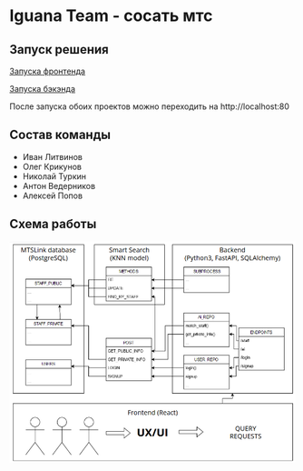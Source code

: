 # Iguana Team - сосать мтс


## Запуск решения
[Запуска фронтенда](https://github.com/Iguana-Team/frontend/blob/main/README.md)


[Запуска бэкэнда](https://github.com/Iguana-Team/backend/blob/main/README.md)


После запуска обоих проектов можно переходить на http://localhost:80
## Состав команды
* Иван Литвинов
* Олег Крикунов
* Николай Туркин
* Антон Ведерников
* Алексей Попов


## Схема работы
![sh](https://github.com/Iguana-Team/.github/blob/main/profile/sh.png)

